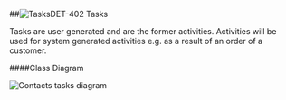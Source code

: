 ##![Tasks](https://raw.github.com/massiveart/sulu-docs/master/system-requirements/images/contacts.png)DET-402 Tasks

Tasks are user generated and are the former activities. Activities will be used for system generated activities e.g. as a result of an order of a customer.


####Class Diagram

![Contacts tasks diagram](https://raw.github.com/massiveart/sulu-docs/master/detail-specification/images/diagrams/contacts_tasks.png)
